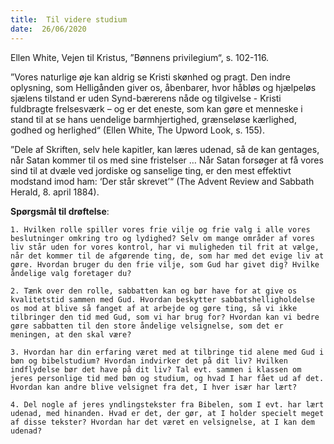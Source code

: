 ```yaml
---
title:  Til videre studium
date:  26/06/2020
---
```


Ellen White, Vejen til Kristus, ”Bønnens privilegium“, s. 102-116.

”Vores naturlige øje kan aldrig se Kristi skønhed og pragt. Den indre oplysning, som Helligånden giver os, åbenbarer, hvor håbløs og hjælpeløs sjælens tilstand er uden Synd-bærerens nåde og tilgivelse - Kristi fuldbragte frelsesværk – og er det eneste, som kan gøre et menneske i stand til at se hans uendelige barmhjertighed, grænseløse kærlighed, godhed og herlighed“ (Ellen White, The Upword Look, s. 155).

”Dele af Skriften, selv hele kapitler, kan læres udenad, så de kan gentages, når Satan kommer til os med sine fristelser … Når Satan forsøger at få vores sind til at dvæle ved jordiske og sanselige ting, er den mest effektivt modstand imod ham: ‘Der står skrevet’“ (The Advent Review and Sabbath Herald, 8. april 1884).

**Spørgsmål til drøftelse**:

`1.	Hvilken rolle spiller vores frie vilje og frie valg i alle vores beslutninger omkring tro og lydighed? Selv om mange områder af vores liv står uden for vores kontrol, har vi muligheden til frit at vælge, når det kommer til de afgørende ting, de, som har med det evige liv at gøre. Hvordan bruger du den frie vilje, som Gud har givet dig? Hvilke åndelige valg foretager du?`

`2.	Tænk over den rolle, sabbatten kan og bør have for at give os kvalitetstid sammen med Gud. Hvordan beskytter sabbatshelligholdelse os mod at blive så fanget af at arbejde og gøre ting, så vi ikke tilbringer den tid med Gud, som vi har brug for? Hvordan kan vi bedre gøre sabbatten til den store åndelige velsignelse, som det er meningen, at den skal være?`

`3.	Hvordan har din erfaring været med at tilbringe tid alene med Gud i bøn og bibelstudium? Hvordan indvirker det på dit liv? Hvilken indflydelse bør det have på dit liv? Tal evt. sammen i klassen om jeres personlige tid med bøn og studium, og hvad I har fået ud af det. Hvordan kan andre blive velsignet fra det, I hver især har lært?`

`4.	Del nogle af jeres yndlingstekster fra Bibelen, som I evt. har lært udenad, med hinanden. Hvad er det, der gør, at I holder specielt meget af disse tekster? Hvordan har det været en velsignelse, at I kan dem udenad?`